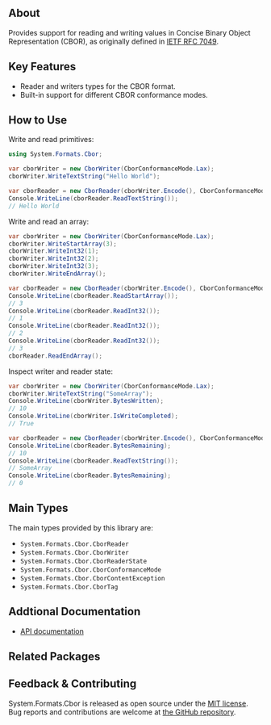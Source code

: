 ## About

<!-- A description of the package and where one can find more documentation -->

Provides support for reading and writing values in Concise Binary Object Representation (CBOR), as originally defined in [IETF RFC 7049](https://www.ietf.org/rfc/rfc7049.html).


## Key Features

<!-- The key features of this package -->

* Reader and writers types for the CBOR format.
* Built-in support for different CBOR conformance modes.

## How to Use

<!-- A compelling example on how to use this package with code, as well as any specific guidelines for when to use the package -->

Write and read primitives:

```csharp
using System.Formats.Cbor;

var cborWriter = new CborWriter(CborConformanceMode.Lax);
cborWriter.WriteTextString("Hello World");

var cborReader = new CborReader(cborWriter.Encode(), CborConformanceMode.Lax);
Console.WriteLine(cborReader.ReadTextString());
// Hello World
```

Write and read an array:

```csharp
var cborWriter = new CborWriter(CborConformanceMode.Lax);
cborWriter.WriteStartArray(3);
cborWriter.WriteInt32(1);
cborWriter.WriteInt32(2);
cborWriter.WriteInt32(3);
cborWriter.WriteEndArray();

var cborReader = new CborReader(cborWriter.Encode(), CborConformanceMode.Lax);
Console.WriteLine(cborReader.ReadStartArray());
// 3
Console.WriteLine(cborReader.ReadInt32());
// 1
Console.WriteLine(cborReader.ReadInt32());
// 2
Console.WriteLine(cborReader.ReadInt32());
// 3
cborReader.ReadEndArray();
```

Inspect writer and reader state:

```csharp
var cborWriter = new CborWriter(CborConformanceMode.Lax);
cborWriter.WriteTextString("SomeArray");
Console.WriteLine(cborWriter.BytesWritten);
// 10
Console.WriteLine(cborWriter.IsWriteCompleted);
// True

var cborReader = new CborReader(cborWriter.Encode(), CborConformanceMode.Lax);
Console.WriteLine(cborReader.BytesRemaining);
// 10
Console.WriteLine(cborReader.ReadTextString());
// SomeArray
Console.WriteLine(cborReader.BytesRemaining);
// 0
```

## Main Types

<!-- The main types provided in this library -->

The main types provided by this library are:

* `System.Formats.Cbor.CborReader`
* `System.Formats.Cbor.CborWriter`
* `System.Formats.Cbor.CborReaderState`
* `System.Formats.Cbor.CborConformanceMode`
* `System.Formats.Cbor.CborContentException`
* `System.Formats.Cbor.CborTag`

## Addtional Documentation

<!-- Links to further documentation. Remove conceptual documentation if not available for the library. -->

* [API documentation](https://learn.microsoft.com/en-us/dotnet/api/system.formats.cbor)

## Related Packages

<!-- The related packages associated with this package -->

## Feedback & Contributing

<!-- How to provide feedback on this package and contribute to it -->

System.Formats.Cbor is released as open source under the [MIT license](https://licenses.nuget.org/MIT). Bug reports and contributions are welcome at [the GitHub repository](https://github.com/dotnet/runtime).